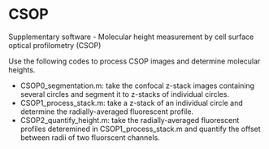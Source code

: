 # CSOP
Supplementary software - Molecular height measurement by cell surface optical profilometry (CSOP)

Use the following codes to process CSOP images and determine molecular heights.

- CSOP0_segmentation.m: take the confocal z-stack images containing several circles and segment it to z-stacks of individual circles.
- CSOP1_process_stack.m: take a z-stack of an individual circle and determine the radially-averaged fluorescent profile.
- CSOP2_quantify_height.m: take the radially-averaged fluorescent profiles deteremined in CSOP1_process_stack.m and quantify the offset between radii of two fluorscent channels.
